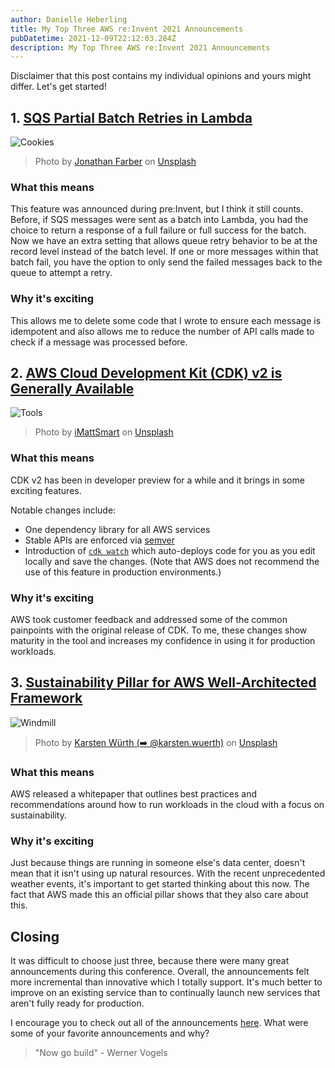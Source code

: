 ```yaml
---
author: Danielle Heberling
title: My Top Three AWS re:Invent 2021 Announcements
pubDatetime: 2021-12-09T22:12:03.284Z
description: My Top Three AWS re:Invent 2021 Announcements
---
```


Disclaimer that this post contains my individual opinions and yours might differ. Let's get started!

## 1. [SQS Partial Batch Retries in Lambda](https://aws.amazon.com/about-aws/whats-new/2021/11/aws-lambda-partial-batch-response-sqs-event-source/)

![Cookies](/assets/cookies.jpg)

> Photo by <a href="https://unsplash.com/@farber?utm_source=unsplash&utm_medium=referral&utm_content=creditCopyText">Jonathan Farber</a> on <a href="https://unsplash.com/s/photos/batch?utm_source=unsplash&utm_medium=referral&utm_content=creditCopyText">Unsplash</a>

### What this means

This feature was announced during pre:Invent, but I think it still counts. Before, if SQS messages were sent as a batch into Lambda, you had the choice to return a response of a full failure or full success for the batch. Now we have an extra setting that allows queue retry behavior to be at the record level instead of the batch level. If one or more messages within that batch fail, you have the option to only send the failed messages back to the queue to attempt a retry.

### Why it's exciting

This allows me to delete some code that I wrote to ensure each message is idempotent and also allows me to reduce the number of API calls made to check if a message was processed before.

## 2. [AWS Cloud Development Kit (CDK) v2 is Generally Available](https://aws.amazon.com/about-aws/whats-new/2021/12/aws-cloud-development-kit-cdk-generally-available/)

![Tools](/assets/tools.jpg)

> Photo by <a href="https://unsplash.com/@imattsmart?utm_source=unsplash&utm_medium=referral&utm_content=creditCopyText">iMattSmart</a> on <a href="https://unsplash.com/s/photos/hammer?utm_source=unsplash&utm_medium=referral&utm_content=creditCopyText">Unsplash</a>

### What this means

CDK v2 has been in developer preview for a while and it brings in some exciting features.

Notable changes include:

- One dependency library for all AWS services
- Stable APIs are enforced via [semver](https://semver.org/)
- Introduction of [`cdk watch`](https://aws.amazon.com/blogs/developer/increasing-development-speed-with-cdk-watch/) which auto-deploys code for you as you edit locally and save the changes. (Note that AWS does not recommend the use of this feature in production environments.)

### Why it's exciting

AWS took customer feedback and addressed some of the common painpoints with the original release of CDK. To me, these changes show maturity in the tool and increases my confidence in using it for production workloads.

## 3. [Sustainability Pillar for AWS Well-Architected Framework](https://aws.amazon.com/blogs/aws/sustainability-pillar-well-architected-framework/)

![Windmill](/assets/windmill.jpg)

> Photo by <a href="https://unsplash.com/@karsten_wuerth?utm_source=unsplash&utm_medium=referral&utm_content=creditCopyText">Karsten Würth (➡️ @karsten.wuerth)</a> on <a href="https://unsplash.com/s/photos/environment?utm_source=unsplash&utm_medium=referral&utm_content=creditCopyText">Unsplash</a>

### What this means

AWS released a whitepaper that outlines best practices and recommendations around how to run workloads in the cloud with a focus on sustainability.

### Why it's exciting

Just because things are running in someone else's data center, doesn't mean that it isn't using up natural resources. With the recent unprecedented weather events, it's important to get started thinking about this now. The fact that AWS made this an official pillar shows that they also care about this.

## Closing

It was difficult to choose just three, because there were many great announcements during this conference. Overall, the announcements felt more incremental than innovative which I totally support. It's much better to improve on an existing service than to continually launch new services that aren't fully ready for production.

I encourage you to check out all of the announcements [here](https://aws.amazon.com/blogs/aws/top-announcements-of-aws-reinvent-2021/). What were some of your favorite announcements and why?

> "Now go build" - Werner Vogels
